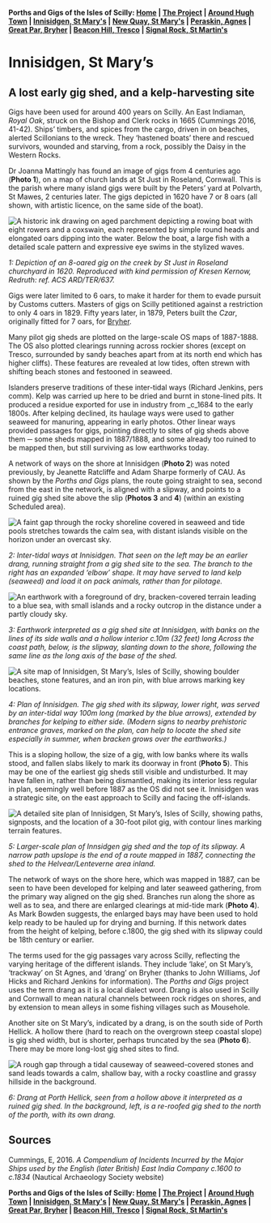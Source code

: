 **Porths and Gigs of the Isles of Scilly: [Home](index.md) &#124; [The Project](project.md) &#124; [Around Hugh Town](around-hugh-town.md) &#124; [Innisidgen, St Mary's](innisidgen-st-marys.md) &#124; [New Quay, St Mary's](new-quay-st-marys.md) &#124; [Peraskin, Agnes](peraskin-st-agnes.md) &#124; [Great Par, Bryher](great-par-bryher.md) &#124; [Beacon Hill, Tresco](beacon-hill-tresco.md) &#124; [Signal Rock, St Martin's](signal-rock-st-martins.md)** 

# Innisidgen, St Mary’s
## A lost early gig shed, and a kelp-harvesting site

Gigs have been used for around 400 years on Scilly. An East Indiaman, _Royal Oak_, struck on the Bishop and Clerk rocks in 1665 (Cummings 2016, 41-42). Ships’ timbers, and spices from the cargo, driven in on beaches, alerted Scillonians to the wreck. They ‘hastened boats’ there and rescued survivors, wounded and starving, from a rock, possibly the Daisy in the Western Rocks. 

Dr Joanna Mattingly has found an image of gigs from 4 centuries ago (**Photo 1**), on a map of church lands at St Just in Roseland, Cornwall. This is the parish where many island gigs were built by the Peters’ yard at Polvarth, St Mawes, 2 centuries later. The gigs depicted in 1620 have 7 or 8 oars (all shown, with artistic licence, on the same side of the boat).

![A historic ink drawing on aged parchment depicting a rowing boat with eight rowers and a coxswain, each represented by simple round heads and elongated oars dipping into the water. Below the boat, a large fish with a detailed scale pattern and expressive eye swims in the stylized waves.](website-images/St-Marys-Innisidgen/1-st-just-in-roseland.jpg)

_1: Depiction of an 8-oared gig on the creek by St Just in Roseland churchyard in 1620. Reproduced with kind permission of Kresen Kernow, Redruth: ref. ACS ARD/TER/637._

Gigs were later limited to 6 oars, to make it harder for them to evade pursuit by Customs cutters. Masters of gigs on Scilly petitioned against a restriction to only 4 oars in 1829. Fifty years later, in 1879, Peters built the _Czar_, originally fitted for 7 oars, for [Bryher](great-par-bryher.md).

Many pilot gig sheds are plotted on the large-scale OS maps of 1887-1888. The OS also plotted clearings running across rockier shores (except on Tresco, surrounded by sandy beaches apart from at its north end which has higher cliffs). These features are revealed at low tides, often strewn with shifting beach stones and festooned in seaweed.

Islanders preserve traditions of these inter-tidal ways (Richard Jenkins, pers comm). Kelp was carried up here to be dried and burnt in stone-lined pits. It produced a residue exported for use in industry from _c_1684 to the early 1800s. After kelping declined, its haulage ways were used to gather seaweed for manuring, appearing in early photos. Other linear ways provided passages for gigs, pointing directly to sites of gig sheds above them ─ some sheds mapped in 1887/1888, and some already too ruined to be mapped then, but still surviving as low earthworks today.

A network of ways on the shore at Innisidgen (**Photo 2**) was noted previously, by Jeanette Ratcliffe and Adam Sharpe formerly of CAU. As shown by the _Porths and Gigs_ plans, the route going straight to sea, second from the east in the network, is aligned with a slipway, and points to a ruined gig shed site above the slip (**Photos 3** and **4**) (within an existing Scheduled area). 

![A faint gap through the rocky shoreline covered in seaweed and tide pools stretches towards the calm sea, with distant islands visible on the horizon under an overcast sky.](website-images/St-Marys-Innisidgen/2-tidal-ways-innisidgen-july-2024.jpg)

_2: Inter-tidal ways at Innisidgen. That seen on the left may be an earlier drang, running straight from a gig shed site to the sea. The branch to the right has an expanded ‘elbow’ shape. It may have served to land kelp (seaweed) and load it on pack animals, rather than for pilotage._

![An earthwork with a foreground of dry, bracken-covered terrain leading to a blue sea, with small islands and a rocky outcrop in the distance under a partly cloudy sky.](website-images/St-Marys-Innisidgen/3-innisidgen-gig-shed-5-may-2024.jpg)

_3: Earthwork interpreted as a gig shed site at Innisidgen, with banks on the lines of its side walls and a hollow interior c.10m (32 feet) long Across the coast path, below, is the slipway, slanting down to the shore, following the same line as the long axis of the base of the shed._

![A site map of Innisidgen, St Mary’s, Isles of Scilly, showing boulder beaches, stone features, and an iron pin, with blue arrows marking key locations.](website-images/St-Marys-Innisidgen/4-innisidgen-inter-tidal-zone.jpg)

_4: Plan of Innisidgen. The gig shed with its slipway, lower right, was served by an inter-tidal way 100m long (marked by the blue arrows), extended by branches for kelping to either side. (Modern signs to nearby prehistoric entrance graves, marked on the plan, can help to locate the shed site especially in summer, when bracken grows over the earthworks.)_

This is a sloping hollow, the size of a gig, with low banks where its walls stood, and fallen slabs likely to mark its doorway in front (**Photo 5**). This may be one of the earliest gig sheds still visible and undisturbed. It may have fallen in, rather than being dismantled, making its interior less regular in plan, seemingly well before 1887 as the OS did not see it. Innisidgen was a strategic site, on the east approach to Scilly and facing the off-islands.

![A detailed site plan of Innisidgen, St Mary’s, Isles of Scilly, showing paths, signposts, and the location of a 30-foot pilot gig, with contour lines marking terrain features.](website-images/St-Marys-Innisidgen/5-innisidgen-shed.jpg)

_5: Larger-scale plan of Innsidgen gig shed and the top of its slipway. A narrow path upslope is the end of a route mapped in 1887, connecting the shed to the Helvear/Lenteverne area inland._

The network of ways on the shore here, which was mapped in 1887, can be seen to have been developed for kelping and later seaweed gathering, from the primary way aligned on the gig shed. Branches run along the shore as well as to sea, and there are enlarged clearings at mid-tide mark (**Photo 4**). As Mark Bowden suggests, the enlarged bays may have been used to hold kelp ready to be hauled up for drying and burning. If this network dates from the height of kelping, before c.1800, the gig shed with its slipway could be 18th century or earlier.

The terms used for the gig passages vary across Scilly, reflecting the varying heritage of the different islands. They include ‘lake’, on St Mary’s, ‘trackway’ on St Agnes, and ‘drang’ on Bryher (thanks to John Williams, Jof Hicks and Richard Jenkins for information). The _Porths and Gigs_ project uses the term drang as it is a local dialect word. Drang is also used in Scilly and Cornwall to mean natural channels between rock ridges on shores, and by extension to mean alleys in some fishing villages such as Mousehole.

Another site on St Mary’s, indicated by a drang, is on the south side of Porth Hellick. A hollow there (hard to reach on the overgrown steep coastal slope) is gig shed width, but is shorter, perhaps truncated by the sea (**Photo 6**). There may be more long-lost gig shed sites to find.

![A rough gap through a tidal causeway of seaweed-covered stones and sand leads towards a calm, shallow bay, with a rocky coastline and grassy hillside in the background.](website-images/St-Marys-Innisidgen/6-porth-hellick-s-sept-23-2024.jpg)

_6: Drang at Porth Hellick, seen from a hollow above it interpreted as a ruined gig shed. In the background, left, is a re-roofed gig shed to the north of the porth, with its own drang._

## Sources

Cummings, E, 2016. _A Compendium of Incidents Incurred by the Major Ships used by the English (later British) East India Company c.1600 to c.1834_ (Nautical Archaeology Society website)  

**Porths and Gigs of the Isles of Scilly: [Home](index.md) &#124; [The Project](project.md) &#124; [Around Hugh Town](around-hugh-town.md) &#124; [Innisidgen, St Mary's](innisidgen-st-marys.md) &#124; [New Quay, St Mary's](new-quay-st-marys.md) &#124; [Peraskin, Agnes](peraskin-st-agnes.md) &#124; [Great Par, Bryher](great-par-bryher.md) &#124; [Beacon Hill, Tresco](beacon-hill-tresco.md) &#124; [Signal Rock, St Martin's](signal-rock-st-martins.md)** 
